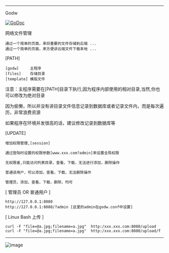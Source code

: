 ----------------
Godw

<a href="https://godoc.org/github.com/nulijiabei/godw"><img src="https://godoc.org/github.com/nulijiabei/godw?status.svg" alt="GoDoc"></a>

网络文件管理
	
	通过一个简单的页面，来将重要的文件存储到云端 ...
	通过一个简单的页面，来方便讲云端文件下载本地 ...

[PATH]

    [godw]     主程序
    [files]    存储目录
    [template] 模版文件

注意：主程序需要在[PATH]目录下执行,因为程序内部使用的相对目录,当然,你也可以修改为绝对目录

因为偷懒，所以并没有讲目录文件信息记录到数据库或者记录文件内，而是每次遍历，非常浪费资源

如果程序在环境并发很高的话，建议修改记录到数据库等

[UPDATE]

	增加权限管理,[session]
	
	通过登陆时设置的权限参数[www.xxx.com?admin]来设置全局权限
	
	无权限者,只能访问列表目录，查看，下载，无法进行添加，删除操作
	
	普通该用户，可以添加，查看，下载，无法删除操作
	
	管理员，添加，查看，下载，删除，均可

[ 管理员 OR 普通用户 ]

	http://127.0.0.1:8080
	http://127.0.0.1:8080/?admin [这里的admin在godw.conf中设置]

[ Linux Bash 上传 ]

	curl -F "file=@a.jpg;filename=a.jpg"  http:/xxx.xxx.com:8080/upload
	curl -F "file=@a.jpg;filename=a.jpg"  http:/xxx.xxx.com:8080/upload/f

----------------

![image](https://raw.githubusercontent.com/nulijiabei/godw/master/screenshot.png)


